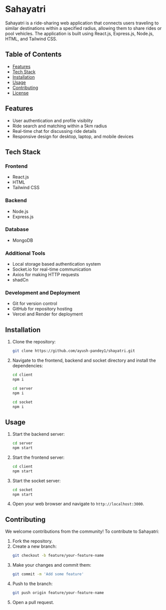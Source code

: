 # Sahayatri

Sahayatri is a ride-sharing web application that connects users traveling to similar destinations within a specified radius, allowing them to share rides or pool vehicles. The application is built using React.js, Express.js, Node.js, HTML, and Tailwind CSS.

## Table of Contents

- [Features](#features)
- [Tech Stack](#tech-stack)
- [Installation](#installation)
- [Usage](#usage)
- [Contributing](#contributing)
- [License](#license)

## Features

- User authentication and profile visiblity
- Ride search and matching within a 5km radius
- Real-time chat for discussing ride details
- Responsive design for desktop, laptop, and mobile devices

## Tech Stack

### Frontend
- React.js
- HTML
- Tailwind CSS

### Backend
- Node.js
- Express.js

### Database
- MongoDB

### Additional Tools
- Local storage based authentication system
- Socket.io for real-time communication
- Axios for making HTTP requests
- shadCn 

### Development and Deployment
- Git for version control
- GitHub for repository hosting
- Vercel and Render for deployment

## Installation

1. Clone the repository:
    ```bash
    git clone https://github.com/ayush-pandey1/shayatri.git
    ```
2. Navigate to the frontend, backend and socket directory and install the dependencies:
    ```bash
    cd client
    npm i
    ```
    
    ```bash
    cd server
    npm i
    ```

    ```bash
    cd socket
    npm i
    ```

## Usage

1. Start the backend server:
    ```bash
    cd server
    npm start
    ```
2. Start the frontend server:
    ```bash
    cd client
    npm start
    ```
3. Start the socket server:
    ```bash
    cd socket
    npm start
    ```
    
4. Open your web browser and navigate to `http://localhost:3000`.

## Contributing

We welcome contributions from the community! To contribute to Sahayatri:

1. Fork the repository.
2. Create a new branch:
    ```bash
    git checkout -b feature/your-feature-name
    ```
3. Make your changes and commit them:
    ```bash
    git commit -m 'Add some feature'
    ```
4. Push to the branch:
    ```bash
    git push origin feature/your-feature-name
    ```
5. Open a pull request.


